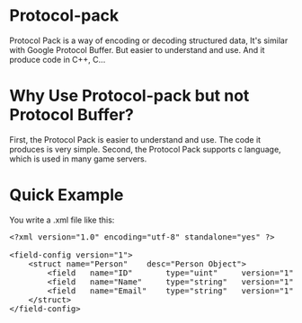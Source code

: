 Protocol-pack
=============

Protocol Pack is a way of encoding or decoding structured data, It's similar with Google Protocol Buffer. But easier to understand and use. And it produce code in C++, C...

Why Use Protocol-pack but not Protocol Buffer?
=============
First, the Protocol Pack is easier to understand and use. The code it produces is very simple.
Second, the Protocol Pack supports c language, which is used in many game servers.

Quick Example
=============
You write a .xml file like this:
<pre>
&lt;?xml version="1.0" encoding="utf-8" standalone="yes" ?>

&lt;field-config version="1">
	&lt;struct name="Person"	desc="Person Object">
		&lt;field	name="ID"		type="uint"		version="1"		default="0"		tag="1"		desc="ID of person" />
		&lt;field	name="Name"		type="string"	version="1"		count="20"		tag="2"		desc="Name of person" />
		&lt;field	name="Email"	type="string"	version="1"		count="30"		tag="3"		desc="Email of person" />
	&lt;/struct>
&lt;/field-config>
</pre>

